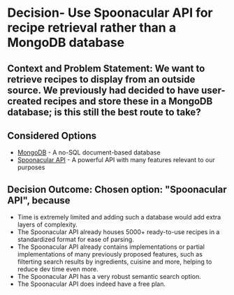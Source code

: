 ﻿# Decision- Use Spoonacular API for recipe retrieval rather than a MongoDB database 
## Context and Problem Statement: We want to retrieve recipes to display from an outside source. We previously had decided to have user-created recipes and store these in a MongoDB database; is this still the best route to take?
## Considered Options  
*  [MongoDB](https://www.mongodb.com/) - A no-SQL document-based database
 *  [Spoonacular API](https://spoonacular.com/food-api) - A powerful API with many features relevant to our purposes
## Decision Outcome: Chosen option: "Spoonacular API", because 
* Time is extremely limited and adding such a database would add extra layers of complexity.
* The Spoonacular API already houses 5000+ ready-to-use recipes in a standardized format for ease of parsing.
* The Spoonacular API already contains implementations or partial implementations of many previously proposed features, such as filterting search results by ingredients, cuisine and more, helping to reduce dev time even more. 
* The Spoonacular API has a very robust semantic search option.
* The Spoonacular API does indeed have a free plan.
